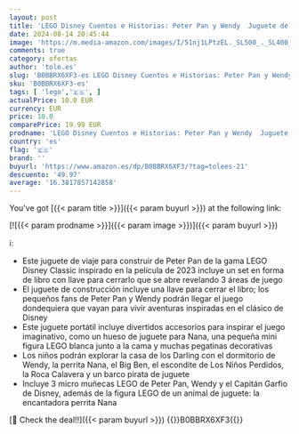 ```yaml
---
layout: post
title: 'LEGO Disney Cuentos e Historias: Peter Pan y Wendy  Juguete de Viaje para Niños de 5+ Años en Forma de Libro  3 Micro Muñecas y Barco Pirata 43220'
date: 2024-08-14 20:45:44
image: 'https://m.media-amazon.com/images/I/51nj1LPtzEL._SL500_._SL400_.jpg'
comments: true
category: ofertas
author: 'tole.es'
slug: 'B0BBRX6XF3-es LEGO Disney Cuentos e Historias: Peter Pan y Wendy Juguete...'
sku: 'B0BBRX6XF3-es'
tags: [ 'lego','🇪🇸', ]
actualPrice: 10.0 EUR
currency: EUR
price: 10.0
comparePrice: 19.99 EUR
prodname: 'LEGO Disney Cuentos e Historias: Peter Pan y Wendy  Juguete de Viaje para Niños de 5+ Años en Forma de Libro  3 Micro Muñecas y Barco Pirata 43220'
country: 'es'
flag: '🇪🇸'
brand: ''
buyurl: 'https://www.amazon.es/dp/B0BBRX6XF3/?tag=tolees-21'
descuento: '49.97'
average: '16.3817857142858'
---
```


You've got [{{< param title >}}]({{< param buyurl >}}) at the following link:

[![{{< param prodname >}}]({{< param image >}})]({{< param buyurl >}})

ℹ️:

- Este juguete de viaje para construir de Peter Pan de la gama LEGO Disney Classic inspirado en la película de 2023 incluye un set en forma de libro con llave para cerrarlo que se abre revelando 3 áreas de juego
- El juguete de construcción incluye una llave para cerrar el libro; los pequeños fans de Peter Pan y Wendy podrán llegar el juego dondequiera que vayan para vivir aventuras inspiradas en el clásico de Disney
- Este juguete portátil incluye divertidos accesorios para inspirar el juego imaginativo, como un hueso de juguete para Nana, una pequeña mini figura LEGO blanca junto a la cama y muchas pegatinas decorativas
- Los niños podrán explorar la casa de los Darling con el dormitorio de Wendy, la perrita Nana, el Big Ben, el escondite de Los Niños Perdidos, la Roca Calavera y un barco pirata de juguete
- Incluye 3 micro muñecas LEGO de Peter Pan, Wendy y el Capitán Garfio de Disney, además de la figura LEGO de un animal de juguete: la encantadora perrita Nana

[🛒 Check the deal!!]({{< param buyurl >}})
{{<world>}}B0BBRX6XF3{{</world>}}

